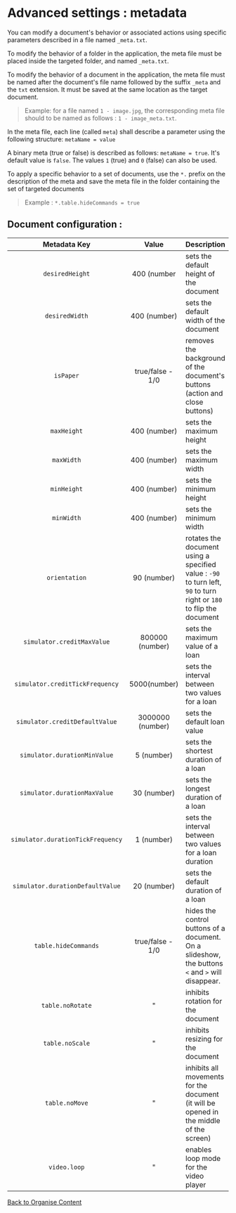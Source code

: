# Advanced settings : metadata

You can modify a document's behavior or associated actions using specific parameters described in a file named `_meta.txt`.

To modify the behavior of a folder in the application, the meta file must be placed inside the targeted folder, and named `_meta.txt`.

To modify the behavior of a document in the application, the meta file must be named after the document's file name followed by the suffix `_meta` and the `txt` extension. It must be saved at the same location as the target document. 

> Example: for a file named `1 - image.jpg`, the corresponding meta file should to be named as follows : `1 - image_meta.txt`.

In the meta file, each line (called `meta`) shall describe a parameter using the following structure: `metaName = value`

A binary meta (true or false) is described as follows:  `metaName = true`. It's default value is `false`. The values `1` (true) and `0` (false) can also be used.

To apply a specific behavior to a set of documents, use the `*.` prefix on the description of the meta and save the meta file in the folder containing the set of targeted documents

> Example : `*.table.hideCommands = true`


## Document configuration :

| Metadata Key                      | Value            | Description                                                                 |
|:---------------------------------:|:----------------:|:----------------------------------------------------------------------------|
| `desiredHeight`                   | 400 (number      | sets the default height of the document                                     |
| `desiredWidth`                    | 400 (number)     | sets the default width of the document                                      |
| `isPaper`                         | true/false - 1/0 | removes the background of the document's buttons (action and close buttons) |
| `maxHeight`                       | 400 (number)     | sets the maximum height                                                     |
| `maxWidth`                        | 400 (number)     | sets the maximum width                                                      |
| `minHeight`                       | 400 (number)     | sets the minimum height                                                     |
| `minWidth`                        | 400 (number)     | sets the minimum width                                                      |
| `orientation`                     | 90 (number)      | rotates the document using a specified value : `-90` to turn left, `90` to turn right or `180` to flip the document |
| `simulator.creditMaxValue`        | 800000 (number)  | sets the maximum value of a loan                                            |
| `simulator.creditTickFrequency`   | 5000(number)     | sets the interval between two values for a loan                             |
| `simulator.creditDefaultValue`    | 3000000 (number) | sets the default loan value                                                 |
| `simulator.durationMinValue`      |   5 (number)     | sets the shortest duration of a loan                                        |
| `simulator.durationMaxValue`      |  30 (number)     | sets the longest duration of a loan                                         |
| `simulator.durationTickFrequency` | 1 (number)       | sets the interval between two values for a loan duration                    |
| `simulator.durationDefaultValue`  | 20 (number)      | sets the default duration of a loan                                         |
| `table.hideCommands`              | true/false - 1/0 | hides the control buttons of a document. On a slideshow, the buttons `<` and `>` will disappear. |
| `table.noRotate`                  | "                | inhibits rotation for the document                                          |
| `table.noScale`                   | "                | inhibits resizing for the document                                          |
| `table.noMove`                    | "                | inhibits all movements for the document (it will be opened in the middle of the screen) |
| `video.loop`                      | "                | enables loop mode for the video player                                      | 


[Back to Organise Content](index.md)

